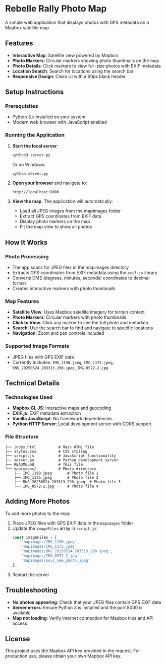 # Rebelle Rally Photo Map

A simple web application that displays photos with GPS metadata on a Mapbox satellite map.

## Features

- **Interactive Map**: Satellite view powered by Mapbox
- **Photo Markers**: Circular markers showing photo thumbnails on the map
- **Photo Details**: Click markers to view full-size photos with EXIF metadata
- **Location Search**: Search for locations using the search bar
- **Responsive Design**: Clean UI with a 60px black header

## Setup Instructions

### Prerequisites
- Python 3.x installed on your system
- Modern web browser with JavaScript enabled

### Running the Application

1. **Start the local server**:
   ```bash
   python3 server.py
   ```
   
   Or on Windows:
   ```bash
   python server.py
   ```

2. **Open your browser** and navigate to:
   ```
   http://localhost:8000
   ```

3. **View the map**: The application will automatically:
   - Load all JPEG images from the mapimages folder
   - Extract GPS coordinates from EXIF data
   - Display photo markers on the map
   - Fit the map view to show all photos

## How It Works

### Photo Processing
- The app scans for JPEG files in the mapimages directory
- Extracts GPS coordinates from EXIF metadata using the `exif-js` library
- Converts DMS (degrees, minutes, seconds) coordinates to decimal format
- Creates interactive markers with photo thumbnails

### Map Features
- **Satellite View**: Uses Mapbox satellite imagery for terrain context
- **Photo Markers**: Circular markers with photo thumbnails
- **Click to View**: Click any marker to see the full photo and metadata
- **Search**: Use the search bar to find and navigate to specific locations
- **Navigation**: Zoom and pan controls included

### Supported Image Formats
- JPEG files with GPS EXIF data
- Currently includes: `IMG_1198.jpeg`, `IMG_1175.jpeg`, `BNS_20250524_203313_290.jpeg`, `IMG_0572-2.jpg`

## Technical Details

### Technologies Used
- **Mapbox GL JS**: Interactive maps and geocoding
- **EXIF.js**: EXIF metadata extraction
- **Vanilla JavaScript**: No framework dependencies
- **Python HTTP Server**: Local development server with CORS support

### File Structure
```
├── index.html          # Main HTML file
├── styles.css          # CSS styling
├── script.js           # JavaScript functionality
├── server.py           # Python development server
├── README.md           # This file
└── mapimages/          # Photo directory
    ├── IMG_1198.jpeg       # Photo file 1
    ├── IMG_1175.jpeg       # Photo file 2
    ├── BNS_20250524_203313_290.jpeg  # Photo file 3
    └── IMG_0572-2.jpg      # Photo file 4
```

## Adding More Photos

To add more photos to the map:

1. Place JPEG files with GPS EXIF data in the `mapimages` folder
2. Update the `imageFiles` array in `script.js`:
   ```javascript
   const imageFiles = [
       'mapimages/IMG_1198.jpeg', 
       'mapimages/IMG_1175.jpeg', 
       'mapimages/BNS_20250524_203313_290.jpeg',
       'mapimages/IMG_0572-2.jpg',
       'mapimages/your_new_photo.jpeg'
   ];
   ```
3. Restart the server

## Troubleshooting

- **No photos appearing**: Check that your JPEG files contain GPS EXIF data
- **Server errors**: Ensure Python 3 is installed and the port 8000 is available
- **Map not loading**: Verify internet connection for Mapbox tiles and API access

## License

This project uses the Mapbox API key provided in the request. For production use, please obtain your own Mapbox API key. 